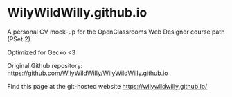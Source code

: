 # WilyWildWilly.github.io

A personal CV mock-up for the OpenClassrooms Web Designer course path (PSet 2).

Optimized for Gecko <3

Original Github repository: https://github.com/WilyWildWilly/WilyWildWilly.github.io

Find this page at the git-hosted website https://wilywildwilly.github.io/
